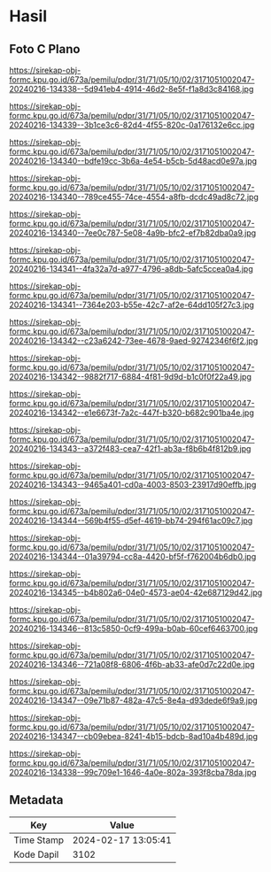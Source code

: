 # Hasil

## Foto C Plano

https://sirekap-obj-formc.kpu.go.id/673a/pemilu/pdpr/31/71/05/10/02/3171051002047-20240216-134338--5d941eb4-4914-46d2-8e5f-f1a8d3c84168.jpg

https://sirekap-obj-formc.kpu.go.id/673a/pemilu/pdpr/31/71/05/10/02/3171051002047-20240216-134339--3b1ce3c6-82d4-4f55-820c-0a176132e6cc.jpg

https://sirekap-obj-formc.kpu.go.id/673a/pemilu/pdpr/31/71/05/10/02/3171051002047-20240216-134340--bdfe19cc-3b6a-4e54-b5cb-5d48acd0e97a.jpg

https://sirekap-obj-formc.kpu.go.id/673a/pemilu/pdpr/31/71/05/10/02/3171051002047-20240216-134340--789ce455-74ce-4554-a8fb-dcdc49ad8c72.jpg

https://sirekap-obj-formc.kpu.go.id/673a/pemilu/pdpr/31/71/05/10/02/3171051002047-20240216-134340--7ee0c787-5e08-4a9b-bfc2-ef7b82dba0a9.jpg

https://sirekap-obj-formc.kpu.go.id/673a/pemilu/pdpr/31/71/05/10/02/3171051002047-20240216-134341--4fa32a7d-a977-4796-a8db-5afc5ccea0a4.jpg

https://sirekap-obj-formc.kpu.go.id/673a/pemilu/pdpr/31/71/05/10/02/3171051002047-20240216-134341--7364e203-b55e-42c7-af2e-64dd105f27c3.jpg

https://sirekap-obj-formc.kpu.go.id/673a/pemilu/pdpr/31/71/05/10/02/3171051002047-20240216-134342--c23a6242-73ee-4678-9aed-92742346f6f2.jpg

https://sirekap-obj-formc.kpu.go.id/673a/pemilu/pdpr/31/71/05/10/02/3171051002047-20240216-134342--9882f717-6884-4f81-9d9d-b1c0f0f22a49.jpg

https://sirekap-obj-formc.kpu.go.id/673a/pemilu/pdpr/31/71/05/10/02/3171051002047-20240216-134342--e1e6673f-7a2c-447f-b320-b682c901ba4e.jpg

https://sirekap-obj-formc.kpu.go.id/673a/pemilu/pdpr/31/71/05/10/02/3171051002047-20240216-134343--a372f483-cea7-42f1-ab3a-f8b6b4f812b9.jpg

https://sirekap-obj-formc.kpu.go.id/673a/pemilu/pdpr/31/71/05/10/02/3171051002047-20240216-134343--9465a401-cd0a-4003-8503-23917d90effb.jpg

https://sirekap-obj-formc.kpu.go.id/673a/pemilu/pdpr/31/71/05/10/02/3171051002047-20240216-134344--569b4f55-d5ef-4619-bb74-294f61ac09c7.jpg

https://sirekap-obj-formc.kpu.go.id/673a/pemilu/pdpr/31/71/05/10/02/3171051002047-20240216-134344--01a39794-cc8a-4420-bf5f-f762004b6db0.jpg

https://sirekap-obj-formc.kpu.go.id/673a/pemilu/pdpr/31/71/05/10/02/3171051002047-20240216-134345--b4b802a6-04e0-4573-ae04-42e687129d42.jpg

https://sirekap-obj-formc.kpu.go.id/673a/pemilu/pdpr/31/71/05/10/02/3171051002047-20240216-134346--813c5850-0cf9-499a-b0ab-60cef6463700.jpg

https://sirekap-obj-formc.kpu.go.id/673a/pemilu/pdpr/31/71/05/10/02/3171051002047-20240216-134346--721a08f8-6806-4f6b-ab33-afe0d7c22d0e.jpg

https://sirekap-obj-formc.kpu.go.id/673a/pemilu/pdpr/31/71/05/10/02/3171051002047-20240216-134347--09e71b87-482a-47c5-8e4a-d93dede6f9a9.jpg

https://sirekap-obj-formc.kpu.go.id/673a/pemilu/pdpr/31/71/05/10/02/3171051002047-20240216-134347--cb09ebea-8241-4b15-bdcb-8ad10a4b489d.jpg

https://sirekap-obj-formc.kpu.go.id/673a/pemilu/pdpr/31/71/05/10/02/3171051002047-20240216-134338--99c709e1-1646-4a0e-802a-393f8cba78da.jpg


## Metadata

| Key        | Value               |
| ---------- | ------------------- |
| Time Stamp | 2024-02-17 13:05:41 |
| Kode Dapil | 3102                |



